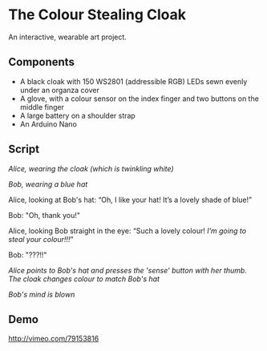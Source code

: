 The Colour Stealing Cloak
=========================

An interactive, wearable art project.

Components
----------

* A black cloak with 150 WS2801 (addressible RGB) LEDs sewn evenly under an organza cover
* A glove, with a colour sensor on the index finger and two buttons on the middle finger
* A large battery on a shoulder strap
* An Arduino Nano

Script
------

_Alice, wearing the cloak (which is twinkling white)_

_Bob, wearing a blue hat_

Alice, looking at Bob's hat: “Oh, I like your hat! It’s a lovely shade of blue!”

Bob: "Oh, thank you!"

Alice, looking Bob straight in the eye: “Such a lovely colour! _I’m going to steal your colour!!!_”

Bob: "???!!"

_Alice points to Bob's hat and presses the 'sense' button with her thumb. The cloak changes colour to match Bob's hat_

_Bob's mind is blown_

Demo
------

http://vimeo.com/79153816

